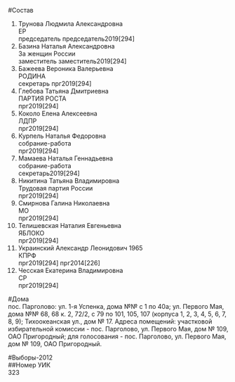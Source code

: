 #Состав  
1. Трунова Людмила Александровна  
    ЕР  
    председатель председатель2019[294]  
2. Базина Наталья Александровна  
    За женщин России  
    заместитель заместитель2019[294]  
3. Бажеева Вероника Валерьевна  
    РОДИНА  
    секретарь прг2019[294]  
4. Глебова Татьяна Дмитриевна  
    ПАРТИЯ РОСТА  
    прг2019[294]  
5. Коколо Елена Алексеевна  
    ЛДПР  
    прг2019[294]  
6. Курпель Наталья Федоровна  
    собрание-работа  
    прг2019[294]  
7. Мамаева Наталья Геннадьевна  
    собрание-работа  
    секретарь2019[294]  
8. Никитина Татьяна Владимировна  
    Трудовая партия России  
    прг2019[294]  
9. Смирнова Галина Николаевна  
    МО  
    прг2019[294]  
10. Телишевская Наталия Евгеньевна  
    ЯБЛОКО  
    прг2019[294]  
11. Украинский Александр Леонидович 1965  
    КПРФ  
    прг2019[294] прг2014[226]  
12. Чесская Екатерина Владимировна  
    СР  
    прг2019[294]  
  
#Дома  
пос. Парголово: ул. 1-я Успенка, дома №№ с 1 по 40а; ул. Первого Мая, дома №№ 68, 68 к. 2, 72/2, с 79 по 101, 105, 107 (корпуса 1, 2, 3, 4, 5, 6, 7, 8, 9); Тихоокеанская ул., дом № 17. Адреса помещений: участковой избирательной комиссии - пос. Парголово, ул. Первого Мая, дом № 109, ОАО Пригородный; для голосования - пос. Парголово, ул. Первого Мая, дом № 109, ОАО Пригородный.  
  
#Выборы-2012  
##Номер УИК  
323  
